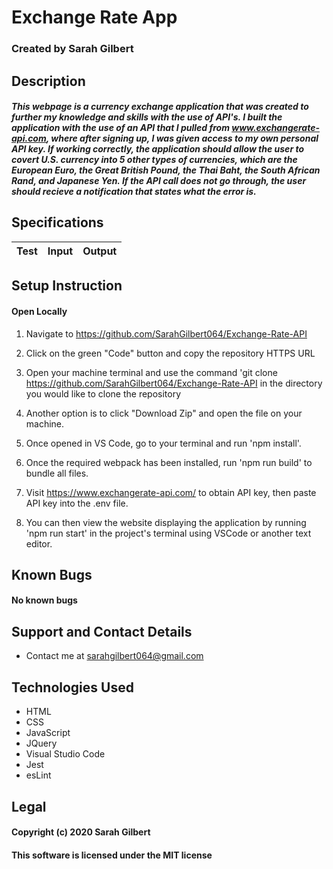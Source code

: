 # Exchange Rate App

### Created by Sarah Gilbert

## Description

##### This webpage is a currency exchange application that was created to further my knowledge and skills with the use of API's. I built the application with the use of an API that I pulled from www.exchangerate-api.com, where after signing up, I was given access to my own personal API key. If working correctly, the application should allow the user to covert U.S. currency into 5 other types of currencies, which are the European Euro, the Great British Pound, the Thai Baht, the South African Rand, and Japanese Yen. If the API call does not go through, the user should recieve a notification that states what the error is.


## Specifications

  | Test | Input | Output |
  | :-------------------- | :------------------------------------- | :-------------------------- |

## Setup Instruction


#### Open Locally

1. Navigate to https://github.com/SarahGilbert064/Exchange-Rate-API

2. Click on the green "Code" button and copy the repository HTTPS URL

3. Open your machine terminal and use the command 'git clone https://github.com/SarahGilbert064/Exchange-Rate-API in the directory you would like to clone the repository

4. Another option is to click "Download Zip" and open the file on your machine.

5. Once opened in VS Code, go to your terminal and run 'npm install'. 

6. Once the required webpack has been installed, run 'npm run build' to bundle all files.

7. Visit https://www.exchangerate-api.com/ to obtain API key, then paste API key into the .env file.

8. You can then view the website displaying the application by running 'npm run start' in the project's terminal using VSCode or another text editor.

## Known Bugs
#### No known bugs

## Support and Contact Details
* Contact me at sarahgilbert064@gmail.com

## Technologies Used
* HTML
* CSS
* JavaScript
* JQuery
* Visual Studio Code
* Jest
* esLint


## Legal
#### Copyright (c) 2020 Sarah Gilbert
#### This software is licensed under the MIT license
